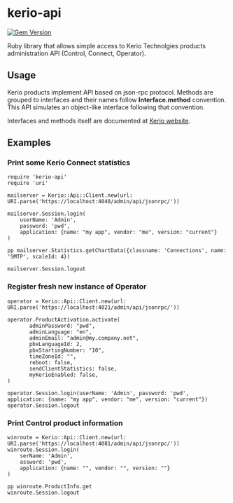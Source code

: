 kerio-api
=========
[![Gem Version](https://badge.fury.io/rb/kerio-api.svg)](https://badge.fury.io/rb/kerio-api)

Ruby library that allows simple access to Kerio Technolgies products administration API (Control, Connect, Operator).

Usage
-----

Kerio products implement API based on json-rpc protocol. Methods are grouped to interfaces and their names follow **Interface.method** convention. This API simulates an object-like interface following that convention.

Interfaces and methods itself are documented at [Kerio website](http://www.kerio.com/learn-community/developer-zone/details).

Examples
--------

### Print some Kerio Connect statistics
```
require 'kerio-api'
require 'uri'

mailserver = Kerio::Api::Client.new(url: URI.parse('https://localhost:4040/admin/api/jsonrpc/'))

mailserver.Session.login(
	userName: 'Admin',
	password: 'pwd',
	application: {name: "my app", vendor: "me", version: "current"}
)

pp mailserver.Statistics.getChartData({classname: 'Connections', name: 'SMTP', scaleId: 4})

mailserver.Session.logout
```

### Register fresh new instance of Operator
```
operator = Kerio::Api::Client.new(url: URI.parse('https://localhost:4021/admin/api/jsonrpc/'))

operator.ProductActivation.activate(
       adminPassword: "pwd",
       adminLanguage: "en",
       adminEmail: "admin@my.company.net",
       pbxLanguageId: 2,
       pbxStartingNumber: "10",
       timeZoneId: "",
       reboot: false,
       sendClientStatistics: false,
       myKerioEnabled: false,
)

operator.Session.login(userName: 'Admin', password: 'pwd', application: {name: "my app", vendor: "me", version: "current"})
operator.Session.logout
```

### Print Control product information
```
winroute = Kerio::Api::Client.new(url: URI.parse('https://localhost:4081/admin/api/jsonrpc/'))
winroute.Session.login(
	serName: 'Admin',
	assword: 'pwd',
	application: {name: "", vendor: "", version: ""}
)

pp winroute.ProductInfo.get
winroute.Session.logout

```

